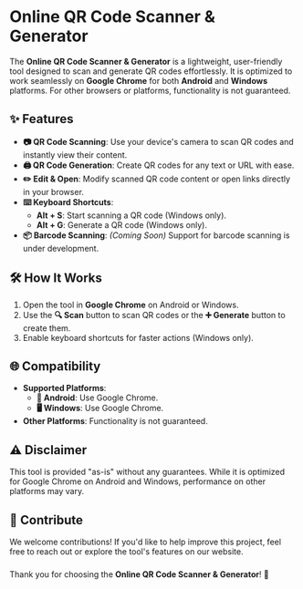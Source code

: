 # Online QR Code Scanner & Generator

The **Online QR Code Scanner & Generator** is a lightweight, user-friendly tool designed to scan and generate QR codes effortlessly. It is optimized to work seamlessly on **Google Chrome** for both **Android** and **Windows** platforms. For other browsers or platforms, functionality is not guaranteed.

#####



## ✨ Features

- **📷 QR Code Scanning**: Use your device's camera to scan QR codes and instantly view their content.
- **🖨️ QR Code Generation**: Create QR codes for any text or URL with ease.
- **✏️ Edit & Open**: Modify scanned QR code content or open links directly in your browser.
- **⌨️ Keyboard Shortcuts**:
  - **Alt + S**: Start scanning a QR code (Windows only).
  - **Alt + G**: Generate a QR code (Windows only).
- **📦 Barcode Scanning**: *(Coming Soon)* Support for barcode scanning is under development.

#####



## 🛠️ How It Works

1. Open the tool in **Google Chrome** on Android or Windows.
2. Use the **🔍 Scan** button to scan QR codes or the **➕ Generate** button to create them.
3. Enable keyboard shortcuts for faster actions (Windows only).

#####



## 🌐 Compatibility

- **Supported Platforms**:  
  - **📱 Android**: Use Google Chrome.  
  - **🖥️ Windows**: Use Google Chrome.  
- **Other Platforms**: Functionality is not guaranteed.

#####



## ⚠️ Disclaimer

This tool is provided "as-is" without any guarantees. While it is optimized for Google Chrome on Android and Windows, performance on other platforms may vary.

#####



## 🤝 Contribute

We welcome contributions! If you'd like to help improve this project, feel free to reach out or explore the tool's features on our website.

#####



Thank you for choosing the **Online QR Code Scanner & Generator**! 🚀
